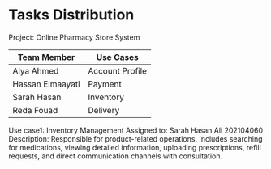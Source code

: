 # Tasks Distribution

Project: Online Pharmacy Store System

|  Team Member      |                    Use Cases                  |
| ----------------- | ----------------------------------------------|
|  Alya Ahmed       | Account Profile                               | 
|  Hassan Elmaayati | Payment                                       |                     
|  Sarah Hasan      | Inventory                                     |
|  Reda Fouad       | Delivery                                      |


 Use case1:  Inventory Management
 Assigned to: Sarah Hasan Ali 202104060
 Description: Responsible for product-related operations. Includes searching for medications, viewing detailed information,
 uploading prescriptions, refill requests, and direct communication channels with consultation.
